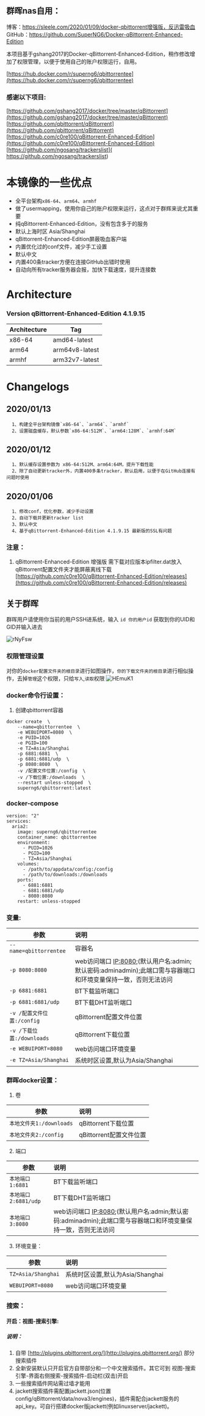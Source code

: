 ## 群晖nas自用：
博客：https://sleele.com/2020/01/09/docker-qbittorrent增强版，反迅雷吸血  
GitHub：https://github.com/SuperNG6/Docker-qBittorrent-Enhanced-Edition  

本项目基于gshang2017的Docker-qBittorrent-Enhanced-Edition，稍作修改增加了权限管理，以便于使用自己的账户权限运行，自用。

[https://hub.docker.com/r/superng6/qbittorrentee](https://hub.docker.com/r/superng6/qbittorrentee)

### 感谢以下项目:

[https://github.com/gshang2017/docker/tree/master/qBittorrent](https://github.com/gshang2017/docker/tree/master/qBittorrent)   
[https://github.com/qbittorrent/qBittorrent](https://github.com/qbittorrent/qBittorrent)   
[https://github.com/c0re100/qBittorrent-Enhanced-Edition](https://github.com/c0re100/qBittorrent-Enhanced-Edition)    
[https://github.com/ngosang/trackerslist]( https://github.com/ngosang/trackerslist)


# 本镜像的一些优点
- 全平台架构`x86-64`、`arm64`、`armhf`
- 做了usermapping，使用你自己的账户权限来运行，这点对于群辉来说尤其重要
- 纯qBittorrent-Enhanced-Edition，没有包含多于的服务
- 默认上海时区 Asia/Shanghai
- qBittorrent-Enhanced-Edition屏蔽吸血客户端
- 内置优化过的conf文件，减少手工设置
- 默认中文
- 内置400条tracker方便在连接GitHub出错时使用
- 自动向所有tracker服务器会报，加快下载速度，提升连接数

# Architecture
### Version qBittorrent-Enhanced-Edition 4.1.9.15


| Architecture | Tag            |
| ------------ | -------------- |
| x86-64       | amd64-latest   |
| arm64        | arm64v8-latest |
| armhf        | arm32v7-latest |


# Changelogs
## 2020/01/13

      1、构建全平台架构镜像`x86-64`、`arm64`、`armhf`
      2、设置磁盘缓存，默认参数`x86-64:512M`、`arm64:128M`、`armhf:64M`
      
## 2020/01/12

      1、默认缓存设置参数为 x86-64:512M、arm64:64M，提升下载性能
      2、除了自动更新tracker外，内置400多条tracker，默认启用，以便于在GitHub连接有问题时使用

## 2020/01/06

      1、修改conf，优化参数，减少手动设置
      2、自动下载并更新tracker list
      3、默认中文
      4、基于qBittorrent-Enhanced-Edition 4.1.9.15 最新版的SSL有问题
      
### 注意：

1. qBittorrent-Enhanced-Edition 增强版 需下载对应版本ipfilter.dat放入qBittorrent配置文件夹才能屏蔽离线下载 [https://github.com/c0re100/qBittorrent-Enhanced-Edition/releases](https://github.com/c0re100/qBittorrent-Enhanced-Edition/releases)

## 关于群晖

群晖用户请使用你当前的用户SSH进系统，输入 ``id 你的用户id`` 获取到你的UID和GID并输入进去

![rNyFsw](https://cdn.jsdelivr.net/gh/SuperNG6/pic@master/uPic/rNyFsw.jpg)

### 权限管理设置
对你的``docker配置文件夹的根目录``进行如图操作，``你的下载文件夹的根目录``进行相似操作，去掉``管理``这个权限，只给``写入``,``读取``权限
![HEmuK1](https://cdn.jsdelivr.net/gh/SuperNG6/pic@master/uPic/HEmuK1.jpg)

### docker命令行设置：


1. 创建qbittorrent容器

````
docker create  \
    --name=qbittorrentee  \
    -e WEBUIPORT=8080  \
    -e PUID=1026
    -e PGID=100
    -e TZ=Asia/Shanghai
    -p 6881:6881  \
    -p 6881:6881/udp  \
    -p 8080:8080  \
    -v /配置文件位置:/config  \
    -v /下载位置:/downloads  \
    --restart unless-stopped  \
    superng6/qbittorrent:latest
````

### docker-compose
````
version: "2"
services:
  aria2:
    image: superng6/qbittorrentee
    container_name: qbittorrentee
    environment:
      - PUID=1026
      - PGID=100
      - TZ=Asia/Shanghai
    volumes:
      - /path/to/appdata/config:/config
      - /path/to/downloads:/downloads
    ports:
      - 6881:6881
      - 6881:6881/udp
      - 8080:8080
    restart: unless-stopped
````



### 变量:

|参数|说明|
|-|:-|
| `--name=qbittorrentee` |容器名|
| `-p 8080:8080` |web访问端口 [IP:8080](IP:8080);(默认用户名:admin;默认密码:adminadmin);此端口需与容器端口和环境变量保持一致，否则无法访问|
| `-p 6881:6881` |BT下载监听端口|
| `-p 6881:6881/udp` |BT下载DHT监听端口
| `-v /配置文件位置:/config` |qBittorrent配置文件位置|
| `-v /下载位置:/downloads` |qBittorrent下载位置|
| `-e WEBUIPORT=8080` |web访问端口环境变量|
| `-e TZ=Asia/Shanghai` |系统时区设置,默认为Asia/Shanghai|

### 群晖docker设置：

1. 卷

|参数|说明|
|-|:-|
| `本地文件夹1:/downloads` |qBittorrent下载位置|
| `本地文件夹2:/config` |qBittorrent配置文件位置|

2. 端口

|参数|说明|
|-|:-|
| `本地端口1:6881` |BT下载监听端口|
| `本地端口2:6881/udp` |BT下载DHT监听端口|
| `本地端口3:8080` |web访问端口 [IP:8080](IP:8080);(默认用户名:admin;默认密码:adminadmin);此端口需与容器端口和环境变量保持一致，否则无法访问|

3. 环境变量：

|参数|说明|
|-|:-|
| `TZ=Asia/Shanghai` |系统时区设置,默认为Asia/Shanghai|
| `WEBUIPORT=8080` |web访问端口环境变量|

### 搜索：

#### 开启：视图-搜索引擎:
##### 说明：

1. 自带 [http://plugins.qbittorrent.org/](http://plugins.qbittorrent.org/) 部分搜索插件
2. 全新安装默认只开启官方自带部分和一个中文搜索插件。其它可到 视图-搜索引擎-界面右侧搜索-搜索插件-启动栏(双击)开启
3. 一些搜索插件网站需过墙才能用
4. jackett搜索插件需配置jackett.json(位置config/qBittorrent/data/nova3/engines)，插件需配合jackett服务的api_key。可自行搭建docker版jackett(例如linuxserver/jackett)。

